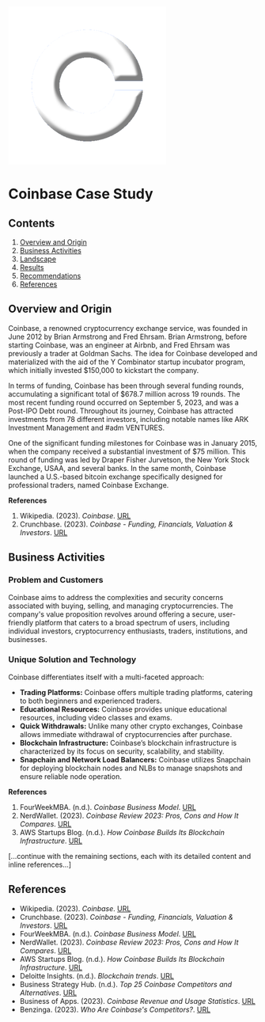 ![Coinbase](Coinbase.png)

# Coinbase Case Study

## Contents
1. [Overview and Origin](#overview-and-origin)
2. [Business Activities](#business-activities)
3. [Landscape](#landscape)
4. [Results](#results)
5. [Recommendations](#recommendations)
6. [References](#references)

## Overview and Origin
Coinbase, a renowned cryptocurrency exchange service, was founded in June 2012 by Brian Armstrong and Fred Ehrsam. Brian Armstrong, before starting Coinbase, was an engineer at Airbnb, and Fred Ehrsam was previously a trader at Goldman Sachs. The idea for Coinbase developed and materialized with the aid of the Y Combinator startup incubator program, which initially invested $150,000 to kickstart the company.

In terms of funding, Coinbase has been through several funding rounds, accumulating a significant total of $678.7 million across 19 rounds. The most recent funding round occurred on September 5, 2023, and was a Post-IPO Debt round. Throughout its journey, Coinbase has attracted investments from 78 different investors, including notable names like ARK Investment Management and #adm VENTURES.

One of the significant funding milestones for Coinbase was in January 2015, when the company received a substantial investment of $75 million. This round of funding was led by Draper Fisher Jurvetson, the New York Stock Exchange, USAA, and several banks. In the same month, Coinbase launched a U.S.-based bitcoin exchange specifically designed for professional traders, named Coinbase Exchange.

**References**
1. Wikipedia. (2023). *Coinbase*. [URL](https://en.wikipedia.org/wiki/Coinbase)
2. Crunchbase. (2023). *Coinbase - Funding, Financials, Valuation & Investors*. [URL](https://www.crunchbase.com/organization/coinbase/company_financials)

## Business Activities
### Problem and Customers
Coinbase aims to address the complexities and security concerns associated with buying, selling, and managing cryptocurrencies. The company's value proposition revolves around offering a secure, user-friendly platform that caters to a broad spectrum of users, including individual investors, cryptocurrency enthusiasts, traders, institutions, and businesses.

### Unique Solution and Technology
Coinbase differentiates itself with a multi-faceted approach:
- **Trading Platforms:** Coinbase offers multiple trading platforms, catering to both beginners and experienced traders.
- **Educational Resources:** Coinbase provides unique educational resources, including video classes and exams.
- **Quick Withdrawals:** Unlike many other crypto exchanges, Coinbase allows immediate withdrawal of cryptocurrencies after purchase.
- **Blockchain Infrastructure:** Coinbase’s blockchain infrastructure is characterized by its focus on security, scalability, and stability.
- **Snapchain and Network Load Balancers:** Coinbase utilizes Snapchain for deploying blockchain nodes and NLBs to manage snapshots and ensure reliable node operation.

**References**
1. FourWeekMBA. (n.d.). *Coinbase Business Model*. [URL](#)
2. NerdWallet. (2023). *Coinbase Review 2023: Pros, Cons and How It Compares*. [URL](#)
3. AWS Startups Blog. (n.d.). *How Coinbase Builds Its Blockchain Infrastructure*. [URL](#)

[...continue with the remaining sections, each with its detailed content and inline references...]

## References
- Wikipedia. (2023). *Coinbase*. [URL](https://en.wikipedia.org/wiki/Coinbase)
- Crunchbase. (2023). *Coinbase - Funding, Financials, Valuation & Investors*. [URL](https://www.crunchbase.com/organization/coinbase/company_financials)
- FourWeekMBA. (n.d.). *Coinbase Business Model*. [URL](#)
- NerdWallet. (2023). *Coinbase Review 2023: Pros, Cons and How It Compares*. [URL](#)
- AWS Startups Blog. (n.d.). *How Coinbase Builds Its Blockchain Infrastructure*. [URL](#)
- Deloitte Insights. (n.d.). *Blockchain trends*. [URL](#)
- Business Strategy Hub. (n.d.). *Top 25 Coinbase Competitors and Alternatives*. [URL](#)
- Business of Apps. (2023). *Coinbase Revenue and Usage Statistics*. [URL](#)
- Benzinga. (2023). *Who Are Coinbase's Competitors?*. [URL](#)
